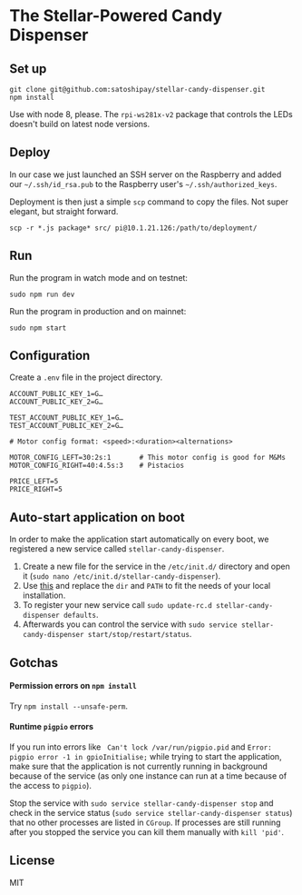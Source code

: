 # The Stellar-Powered Candy Dispenser

## Set up

```
git clone git@github.com:satoshipay/stellar-candy-dispenser.git
npm install
```

Use with node 8, please. The `rpi-ws281x-v2` package that controls the LEDs doesn't build on latest node versions.

## Deploy

In our case we just launched an SSH server on the Raspberry and added our `~/.ssh/id_rsa.pub` to the Raspberry user's `~/.ssh/authorized_keys`.

Deployment is then just a simple `scp` command to copy the files. Not super elegant, but straight forward.

```
scp -r *.js package* src/ pi@10.1.21.126:/path/to/deployment/
```

## Run

Run the program in watch mode and on testnet:

```
sudo npm run dev
```

Run the program in production and on mainnet:

```
sudo npm start
```

## Configuration

Create a `.env` file in the project directory.

```
ACCOUNT_PUBLIC_KEY_1=G…
ACCOUNT_PUBLIC_KEY_2=G…

TEST_ACCOUNT_PUBLIC_KEY_1=G…
TEST_ACCOUNT_PUBLIC_KEY_2=G…

# Motor config format: <speed>:<duration><alternations>

MOTOR_CONFIG_LEFT=30:2s:1       # This motor config is good for M&Ms
MOTOR_CONFIG_RIGHT=40:4.5s:3    # Pistacios

PRICE_LEFT=5
PRICE_RIGHT=5
```

## Auto-start application on boot

In order to make the application start automatically on every boot, we registered a new service called `stellar-candy-dispenser`.

1. Create a new file for the service in the `/etc/init.d/` directory and open it (`sudo nano /etc/init.d/stellar-candy-dispenser`).
2. Use [this](etc/init.d/stellar-candy-dispenser) and replace the `dir` and `PATH` to fit the needs of your local installation.
3. To register your new service call `sudo update-rc.d stellar-candy-dispenser defaults`.
4. Afterwards you can control the service with `sudo service stellar-candy-dispenser start/stop/restart/status`.

## Gotchas

#### Permission errors on `npm install`

Try `npm install --unsafe-perm`.

#### Runtime `pigpio` errors

If you run into errors like ` Can't lock /var/run/pigpio.pid` and `Error: pigpio error -1 in gpioInitialise;` while trying to start the application, make sure that the application is not currently running in background because of the service (as only one instance can run at a time because of the access to `pigpio`).

Stop the service with `sudo service stellar-candy-dispenser stop` and check in the service status (`sudo service stellar-candy-dispenser status`) that no other processes are listed in `CGroup`. If processes are still running after you stopped the service you can kill them manually with `kill 'pid'`.


## License

MIT
